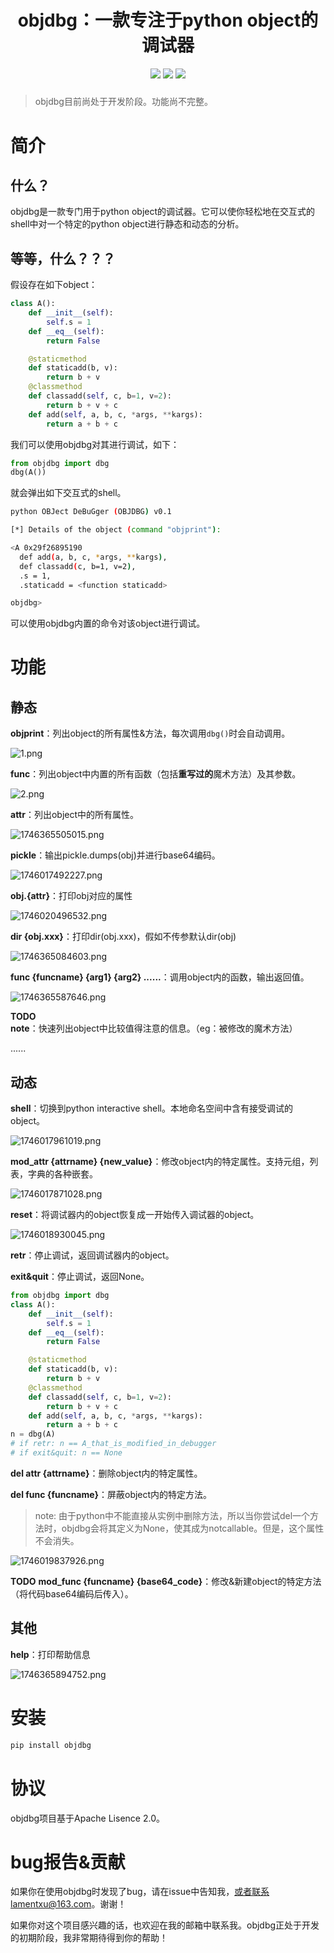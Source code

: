<h1 align="center">objdbg：一款专注于python object的调试器</h1>
<p align="center">
<img src=https://img.shields.io/badge/python-3-blue?style=for-the-badge>
<img src=https://img.shields.io/badge/License-Apache2.0-green?style=for-the-badge>
<img src=https://img.shields.io/badge/State-Developing-red?style=for-the-badge>
<em><h5 align="center"></h5></em>

>objdbg目前尚处于开发阶段。功能尚不完整。

# 简介
## 什么？
objdbg是一款专门用于python object的调试器。它可以使你轻松地在交互式的shell中对一个特定的python object进行静态和动态的分析。
## 等等，什么？？？
假设存在如下object：
```python
class A():
    def __init__(self):
        self.s = 1
    def __eq__(self):
        return False

    @staticmethod
    def staticadd(b, v):
        return b + v
    @classmethod
    def classadd(self, c, b=1, v=2):
        return b + v + c
    def add(self, a, b, c, *args, **kargs):
        return a + b + c
```
我们可以使用objdbg对其进行调试，如下：
```python
from objdbg import dbg
dbg(A())
```
就会弹出如下交互式的shell。
```bash
python OBJect DeBuGger (OBJDBG) v0.1

[*] Details of the object (command "objprint"):

<A 0x29f26895190
  def add(a, b, c, *args, **kargs),
  def classadd(c, b=1, v=2),
  .s = 1,
  .staticadd = <function staticadd>

objdbg>
```
可以使用objdbg内置的命令对该object进行调试。

# 功能

## 静态

**objprint**：列出object的所有属性&方法，每次调用`dbg()`时会自动调用。  

![1.png](https://img.picui.cn/free/2025/04/30/68121c4b7bcb3.png)

**func**：列出object中内置的所有函数（包括**重写过的**魔术方法）及其参数。  

![2.png](https://img.picui.cn/free/2025/04/30/6812095fef37b.png)

**attr**：列出object中的所有属性。

![1746365505015.png](https://github.com/LamentXU123/picx-images-hosting/raw/master/image.7snfab9ai0.png)

**pickle**：输出pickle.dumps(obj)并进行base64编码。  

![1746017492227.png](https://img.picui.cn/free/2025/04/30/68121cd74fbec.png)

**obj.{attr}**：打印obj对应的属性

![1746020496532.png](https://img.picui.cn/free/2025/04/30/681228941b2f5.png)

**dir {obj.xxx}**：打印dir(obj.xxx)，假如不传参默认dir(obj)

![1746365084603.png](https://github.com/LamentXU123/picx-images-hosting/raw/master/image.4ub56t236u.png)

**func {funcname} {arg1} {arg2} ......**：调用object内的函数，输出返回值。  

![1746365587646.png](https://github.com/LamentXU123/picx-images-hosting/raw/master/image.6iki405lnj.png)

**TODO** **note**：快速列出object中比较值得注意的信息。（eg：被修改的魔术方法）  


......

## 动态

**shell**：切换到python interactive shell。本地命名空间中含有接受调试的object。

![1746017961019.png](https://img.picui.cn/free/2025/04/30/68121eac7305f.png)

**mod_attr {attrname} {new_value}**：修改object内的特定属性。支持元组，列表，字典的各种嵌套。  

![1746017871028.png](https://img.picui.cn/free/2025/04/30/68121e52aa4fd.png)

**reset**：将调试器内的object恢复成一开始传入调试器的object。    

![1746018930045.png](https://img.picui.cn/free/2025/04/30/68122277e5607.png)

**retr**：停止调试，返回调试器内的object。    

**exit&quit**：停止调试，返回None。  

```python
from objdbg import dbg
class A():
    def __init__(self):
        self.s = 1
    def __eq__(self):
        return False

    @staticmethod
    def staticadd(b, v):
        return b + v
    @classmethod
    def classadd(self, c, b=1, v=2):
        return b + v + c
    def add(self, a, b, c, *args, **kargs):
        return a + b + c
n = dbg(A)
# if retr: n == A_that_is_modified_in_debugger
# if exit&quit: n == None
```

**del attr {attrname}**：删除object内的特定属性。  

**del func {funcname}**：屏蔽object内的特定方法。

> note: 由于python中不能直接从实例中删除方法，所以当你尝试del一个方法时，objdbg会将其定义为None，使其成为notcallable。但是，这个属性不会消失。

![1746019837926.png](https://img.picui.cn/free/2025/04/30/68122600730a8.png)

**TODO** **mod_func {funcname} {base64_code}**：修改&新建object的特定方法（将代码base64编码后传入）。  

## 其他

**help**：打印帮助信息

![1746365894752.png](https://github.com/LamentXU123/picx-images-hosting/raw/master/image.6m441pv836.png)

# 安装

```bash
pip install objdbg
```

# 协议

objdbg项目基于Apache Lisence 2.0。

# bug报告&贡献

如果你在使用objdbg时发现了bug，请在issue中告知我，或者联系lamentxu@163.com。谢谢！

如果你对这个项目感兴趣的话，也欢迎在我的邮箱中联系我。objdbg正处于开发的初期阶段，我非常期待得到你的帮助！


